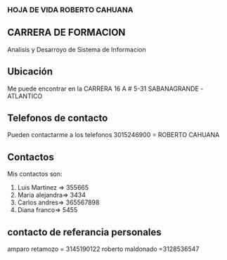 ### HOJA DE VIDA ROBERTO CAHUANA

## CARRERA DE FORMACION
Analisis y Desarroyo de Sistema de Informacion

## Ubicación
Me puede encontrar en la CARRERA 16 A # 5-31 SABANAGRANDE -ATLANTICO

## Telefonos de contacto
Pueden contactarme a los telefonos 
3015246900 = ROBERTO CAHUANA

## Contactos

Mis contactos son:

1. Luis Martinez => 355665
2. Maria alejandra=> 3434
3. Carlos andres=> 365567898
4. Diana franco=> 5455

## contacto de referancia personales

amparo retamozo = 3145190122
roberto maldonado =3128536547